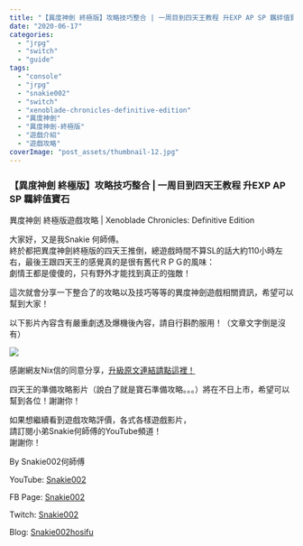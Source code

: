 ```yaml
---
title: "【異度神劍 終極版】攻略技巧整合 | 一周目到四天王教程 升EXP AP SP 羈絆值寶石 | 異度神劍 終極版遊戲攻略 | Xenoblade Chronicles: Definitive Edition"
date: "2020-06-17"
categories: 
  - "jrpg"
  - "switch"
  - "guide"
tags: 
  - "console"
  - "jrpg"
  - "snakie002"
  - "switch"
  - "xenoblade-chronicles-definitive-edition"
  - "異度神劍"
  - "異度神劍-終極版"
  - "遊戲介紹"
  - "遊戲攻略"
coverImage: "post_assets/thumbnail-12.jpg"
---
```


### 【異度神劍 終極版】攻略技巧整合 | 一周目到四天王教程 升EXP AP SP 羈絆值寶石  
異度神劍 終極版遊戲攻略 | Xenoblade Chronicles: Definitive Edition

  
大家好，又是我Snakie 何師傅。  
終於都把異度神劍終極版的四天王推倒，總遊戲時間不算SL的話大約110小時左右，最後王跟四天王的感覺真的是很有舊代ＲＰＧ的風味：  
劇情王都是傻傻的，只有野外才能找到真正的強敵！  

  
這次就會分享一下整合了的攻略以及技巧等等的異度神劍遊戲相關資訊，希望可以幫到大家！  

  
以下影片內容含有嚴重劇透及爆機後內容，請自行斟酌服用！（文章文字倒是沒有）  

  
![](post_assets/rundown.jpg)  

  
感謝網友Nix信的同意分享，[升級原文連結請點這裡！](https://forum.gamer.com.tw/C.php?bsn=1372&snA=4572&tnum=1&bPage=3)  

  
四天王的準備攻略影片（說白了就是寶石準備攻略。。。）將在不日上市，希望可以幫到各位！謝謝你！  

  
如果想繼續看到遊戲攻略評價，各式各樣遊戲影片，  
請訂閱小弟Snakie何師傅的YouTube頻道！  
謝謝你！  

  
By Snakie002何師傅  

  
YouTube: [Snakie002](https://www.youtube.com/channel/UCDOMLG_RBSoqVHK3sIYJeLA)  

  
FB Page: [Snakie002](https://www.facebook.com/Snakie002/)  

  
Twitch: [Snakie002](https://www.twitch.tv/snakie002/)  

  
Blog: [Snakie002hosifu](https://snakie002hosifu.blog)
